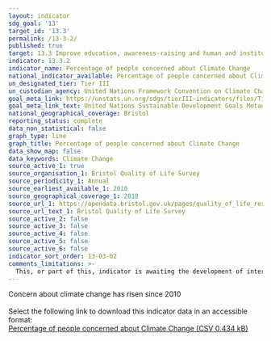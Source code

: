 ```yaml
---
layout: indicator
sdg_goal: '13'
target_id: '13.3'
permalink: /13-3-2/
published: true
target: 13.3 Improve education, awareness-raising and human and institutional capacity on climate change mitigation, adaptation, impact reduction and early warning
indicator: 13.3.2
indicator_name: Percentage of people concerned about Climate Change
national_indicator_available: Percentage of people concerned about Climate Change
un_designated_tier: Tier III
un_custodian_agency: United Nations Framework Convention on Climate Change (UNFCCC), United Nations Educational, Scientific and Cultural Organization - Institute for Statistics (UNESCO-UIS)
goal_meta_link: https://unstats.un.org/sdgs/tierIII-indicators/files/Tier3-13-03-02.pdf
goal_meta_link_text: United Nations Sustainable Development Goals Metadata (PDF 4.0 MB)
national_geographical_coverage: Bristol
reporting_status: complete
data_non_statistical: false
graph_type: line
graph_title: Percentage of people concerned about Climate Change
data_show_map: false
data_keywords: Climate Change
source_active_1: true
source_organisation_1: Bristol Quality of Life Survey
source_periodicity_1: Annual
source_earliest_available_1: 2010
source_geographical_coverage_1: 2018
source_url_1: https://opendata.bristol.gov.uk/pages/quality_of_life_results_201819/bristol-trend-view#bristol-trend-view
source_url_text_1: Bristol Quality of Life Survey
source_active_2: false
source_active_3: false
source_active_4: false
source_active_5: false
source_active_6: false
indicator_sort_order: 13-03-02
comments_limitations: >-
  This, or part of this, indicator is awaiting the development of internationally established methodology and standards (classified by the UN as tier 3). Data follows the UN specification for this indicator. This indicator has been identified in collaboration with topic experts.
---
```

Concern about climate change has risen since 2010<br><br>Select the following link to download this indicator data in an accessible format:<br>[Percentage of people concerned about Climate Change (CSV 0.434 kB)](https://sdg-bristol.github.io/sdg-data-bristol/en/data/13-3-2.csv)